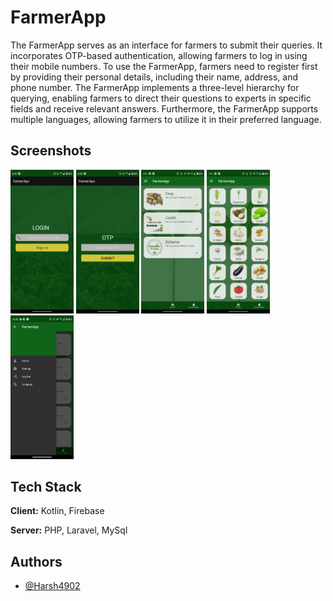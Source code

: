 
# FarmerApp

The FarmerApp serves as an interface for farmers to submit their queries. It incorporates OTP-based authentication, allowing farmers to log in using their mobile numbers. To use the FarmerApp, farmers need to register first by providing their personal details, including their name, address, and phone number. The FarmerApp implements a three-level hierarchy for querying, enabling farmers to direct their questions to experts in specific fields and receive relevant answers. Furthermore, the FarmerApp supports multiple languages, allowing farmers to utilize it in their preferred language.

## Screenshots

<img src="https://github.com/Harsh4902/FarmerApp/blob/main/app/src/main/res/drawable/Screenshot_Login.png" alt="App Screenshots" width="20%" height="20%"/>
<img src="https://github.com/Harsh4902/FarmerApp/blob/main/app/src/main/res/drawable/Screenshot_OTP.png" alt="App Screenshots" width="20%" height="20%"/>
<img src="https://github.com/Harsh4902/FarmerApp/blob/main/app/src/main/res/drawable/Screenshot_mainactivity.png" alt="App Screenshots" width="20%" height="20%"/>
<img src="https://github.com/Harsh4902/FarmerApp/blob/main/app/src/main/res/drawable/Screenshot_crops.png" alt="App Screenshots" width="20%" height="20%"/>
<img src="https://github.com/Harsh4902/FarmerApp/blob/main/app/src/main/res/drawable/Screenshot_navdrawer.png" alt="App Screenshots" width="20%" height="20%"/>


## Tech Stack

**Client:** Kotlin, Firebase

**Server:** PHP, Laravel, MySql


## Authors

- [@Harsh4902](https://www.github.com/Harsh4902)

